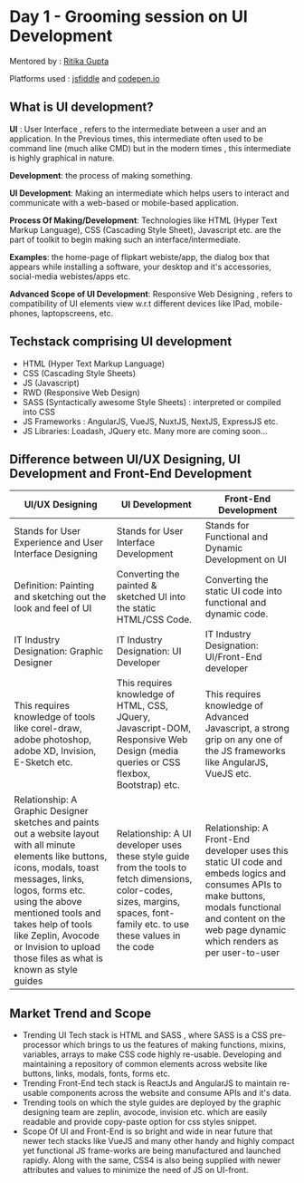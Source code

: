 # Day 1 - Grooming session on UI Development

Mentored by : [Ritika Gupta](https://www.linkedin.com/in/gritika1906/)

Platforms used : [jsfiddle](https://jsfiddle.net/) and [codepen.io](https://codepen.io/collection/AQPkmq )

## What is UI development?

**UI** : User Interface , refers to the intermediate between a user and an application. In the Previous times, this intermediate often used to be command line (much
alike CMD) but in the modern times , this intermediate is highly graphical in nature.

**Development**: the process of making something.

**UI Development**: Making an intermediate which helps users to interact and communicate with a web-based or mobile-based application.

**Process Of Making/Development**: Technologies like HTML (Hyper Text Markup Language), CSS (Cascading Style Sheet), Javascript etc. are the part of toolkit to begin making such an interface/intermediate.

**Examples**: the home-page of flipkart webiste/app, the dialog box that appears while installing a software, your desktop and it's accessories, social-media webistes/apps etc.

**Advanced Scope of UI Development**: Responsive Web Designing , refers to compatibility of UI elements view w.r.t different devices like IPad, mobile-phones, laptopscreens, etc.

## Techstack comprising UI development

* HTML (Hyper Text Markup Language)
* CSS (Cascading Style Sheets)
* JS (Javascript)
* RWD (Responsive Web Design)
* SASS (Syntactically awesome Style Sheets) : interpreted or compiled into CSS
* JS Frameworks : AngularJS, VueJS, NuxtJS, NextJS, ExpressJS etc.
* JS Libraries: Loadash, JQuery etc.
Many more are coming soon...

## Difference between UI/UX Designing, UI Development and Front-End Development

UI/UX Designing | UI Development |  Front-End Development
--- | --- | ---
Stands for User Experience and User Interface Designing |Stands for User Interface Development | Stands for Functional and Dynamic Development on UI
Definition: Painting and sketching out the look and feel of UI | Converting the painted & sketched UI into the static HTML/CSS Code. | Converting the static UI code into functional and dynamic code.
IT Industry Designation: Graphic Designer | IT Industry Designation: UI Developer | IT Industry Designation: UI/Front-End developer
This requires knowledge of tools like corel-draw, adobe photoshop, adobe XD, Invision, E-Sketch etc. | This requires knowledge of HTML, CSS, JQuery, Javascript-DOM, Responsive Web Design (media queries or CSS flexbox, Bootstrap) etc. | This requires knowledge of Advanced Javascript, a strong grip on any one of the JS frameworks like AngularJS, VueJS etc.
Relationship: A Graphic Designer sketches and paints out a website layout with all minute elements like buttons, icons, modals, toast messages, links, logos, forms etc. using the above mentioned tools and takes help of tools like Zeplin, Avocode or Invision to upload those files as what is known as style guides | Relationship: A UI developer uses these style guide from the tools to fetch dimensions, color-codes, sizes, margins, spaces, font-family etc. to use these values in the code | Relationship: A Front-End developer uses this static UI code and embeds logics and consumes APIs to make buttons, modals functional and content on the web page dynamic which renders as per user-to-user

## Market Trend and Scope

* Trending UI Tech stack is HTML and SASS , where SASS is a CSS pre-processor which brings to us the features of making functions, mixins, variables, arrays to make CSS code highly re-usable. Developing and maintaining a repository of common elements across website like buttons, links, modals, fonts, forms etc.
* Trending Front-End tech stack is ReactJs and AngularJS to maintain re-usable components across the website and consume APIs and it's data.
* Trending tools on which the style guides are deployed by the graphic designing team are zeplin, avocode, invision etc. which are easily readable and provide copy-paste option for css styles snippet.
* Scope Of UI and Front-End is so bright and wide in near future that newer tech stacks like VueJS and many other handy and highly compact yet functional JS frame-works are being manufactured and launched rapidly. Along with the same, CSS4 is also being supplied with newer attributes and values to minimize the need of JS on UI-front.

